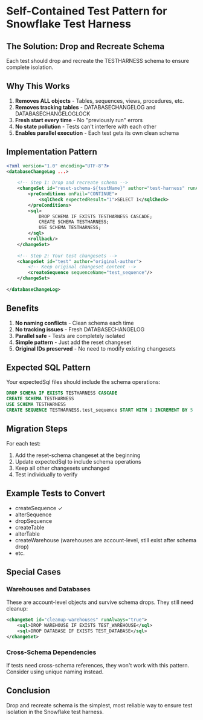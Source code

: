 # Self-Contained Test Pattern for Snowflake Test Harness

## The Solution: Drop and Recreate Schema

Each test should drop and recreate the TESTHARNESS schema to ensure complete isolation.

## Why This Works

1. **Removes ALL objects** - Tables, sequences, views, procedures, etc.
2. **Removes tracking tables** - DATABASECHANGELOG and DATABASECHANGELOGLOCK
3. **Fresh start every time** - No "previously run" errors
4. **No state pollution** - Tests can't interfere with each other
5. **Enables parallel execution** - Each test gets its own clean schema

## Implementation Pattern

```xml
<?xml version="1.0" encoding="UTF-8"?>
<databaseChangeLog ...>
    
    <!-- Step 1: Drop and recreate schema -->
    <changeSet id="reset-schema-${testName}" author="test-harness" runAlways="true">
        <preConditions onFail="CONTINUE">
            <sqlCheck expectedResult="1">SELECT 1</sqlCheck>
        </preConditions>
        <sql>
            DROP SCHEMA IF EXISTS TESTHARNESS CASCADE;
            CREATE SCHEMA TESTHARNESS;
            USE SCHEMA TESTHARNESS;
        </sql>
        <rollback/>
    </changeSet>
    
    <!-- Step 2: Your test changesets -->
    <changeSet id="test" author="original-author">
        <!-- Keep original changeset content -->
        <createSequence sequenceName="test_sequence"/>
    </changeSet>
    
</databaseChangeLog>
```

## Benefits

1. **No naming conflicts** - Clean schema each time
2. **No tracking issues** - Fresh DATABASECHANGELOG
3. **Parallel safe** - Tests are completely isolated
4. **Simple pattern** - Just add the reset changeset
5. **Original IDs preserved** - No need to modify existing changesets

## Expected SQL Pattern

Your expectedSql files should include the schema operations:

```sql
DROP SCHEMA IF EXISTS TESTHARNESS CASCADE
CREATE SCHEMA TESTHARNESS
USE SCHEMA TESTHARNESS
CREATE SEQUENCE TESTHARNESS.test_sequence START WITH 1 INCREMENT BY 5
```

## Migration Steps

For each test:
1. Add the reset-schema changeset at the beginning
2. Update expectedSql to include schema operations
3. Keep all other changesets unchanged
4. Test individually to verify

## Example Tests to Convert

- createSequence ✓
- alterSequence
- dropSequence
- createTable
- alterTable
- createWarehouse (warehouses are account-level, still exist after schema drop)
- etc.

## Special Cases

### Warehouses and Databases
These are account-level objects and survive schema drops. They still need cleanup:

```xml
<changeSet id="cleanup-warehouses" runAlways="true">
    <sql>DROP WAREHOUSE IF EXISTS TEST_WAREHOUSE</sql>
    <sql>DROP DATABASE IF EXISTS TEST_DATABASE</sql>
</changeSet>
```

### Cross-Schema Dependencies
If tests need cross-schema references, they won't work with this pattern. Consider using unique naming instead.

## Conclusion

Drop and recreate schema is the simplest, most reliable way to ensure test isolation in the Snowflake test harness.